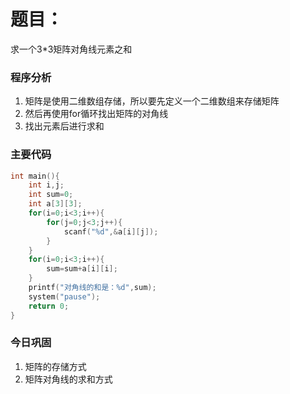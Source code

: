 # 题目：

求一个3*3矩阵对角线元素之和

### 程序分析

1. 矩阵是使用二维数组存储，所以要先定义一个二维数组来存储矩阵
2. 然后再使用for循环找出矩阵的对角线
3. 找出元素后进行求和

### 主要代码

```c
int main(){
    int i,j;
    int sum=0;
    int a[3][3];
    for(i=0;i<3;i++){
        for(j=0;j<3;j++){
            scanf("%d",&a[i][j]);
        }
    }
    for(i=0;i<3;i++){
        sum=sum+a[i][i];
    }
    printf("对角线的和是：%d",sum);
    system("pause");
    return 0;
}
```



### 今日巩固

1. 矩阵的存储方式
2. 矩阵对角线的求和方式